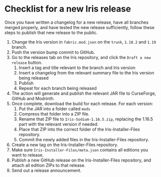 # Checklist for a new Iris release

Once you have written a changelog for a new release, have all branches merged properly, and have tested the new
release sufficiently, follow these steps to publish that new release to the public.

1. Change the Iris version in `fabric.mod.json` on the `trunk`, `1.18.2` and `1.19` branch.
2. Push the version bump commit to GitHub.
3. Go to the releases tab on the Iris repository, and click the `Draft a new release` button.
    1. Insert a tag and title relevant to the branch and Iris version
    2. Insert a changelog from the relevant summary file to the Iris version being released
    3. Publish
    4. Repeat for each branch being released
4. The action will generate and publish the relevant JAR file to CurseForge, GitHub and Modrinth.
5. Once complete, download the build for each release. For each version:
    1. Put the JAR into a folder called `mods`
    2. Compress that folder into a ZIP file.
    3. Rename that ZIP file to `Iris-Sodium-1.16.5.zip`, replacing the 1.16.5 part with the relevant version if needed.
    4. Place that ZIP into the correct folder of the Iris-Installer-Files repository.
    5. Commit the newly added files in the Iris-Installer-Files repository.
6. Create a new tag on the Iris-Installer-Files repository.
7. Make sure `Iris-Installer-Files/meta.json` contains all editions you want to release.
8. Publish a new GitHub release on the Iris-Installer-Files repository, and attach all edition ZIPs to that release.
9. Send out a release announcement.

